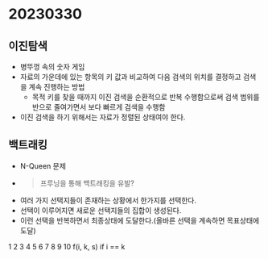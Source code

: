 # 20230330

## 이진탐색

- 병뚜껑 속의 숫자 게임
- 자료의 가운데에 있는 항목의 키 값과 비교하여 다음 검색의 위치를 결정하고 검색을 계속 진행하는 방법
  - 목적 키를 찾을 때까지 이진 검색을 순환적으로 반복 수행함으로써 검색 범위를 반으로 줄여가면서 보다 빠르게 검색을 수행함
- 이진 검색을 하기 위해서는 자료가 정렬된 상태여야 한다.

## 백트래킹

- N-Queen 문제
- > 프루닝을 통해 백트래킹을 유발?
- 여러 가지 선택지들이 존재하는 상황에서 한가지를 선택한다.
- 선택이 이루어지면 새로운 선택지들의 집합이 생성된다.
- 이런 선택을 반복하면서 최종상태에 도달한다.(올바른 선택을 계속하면 목표상태에 도달)

1 2 3 4 5 6 7 8 9 10
f(i, k, s)
if i == k
